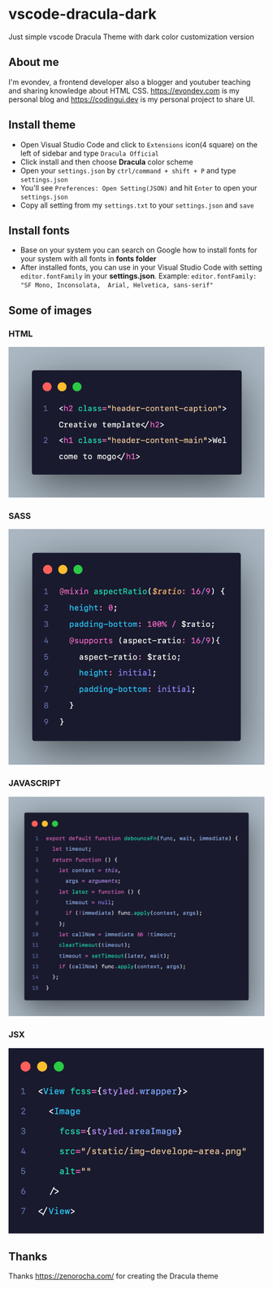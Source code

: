 # vscode-dracula-dark
Just simple vscode Dracula Theme with dark color customization version
## About me
I'm evondev, a frontend developer also a blogger and youtuber teaching and sharing knowledge about HTML CSS. https://evondev.com is my personal blog and https://codingui.dev is my personal project to share UI.
## Install theme
- Open Visual Studio Code and click to `Extensions` icon(4 square) on the left of sidebar and type `Dracula Official`
- Click install and then choose **Dracula** color scheme
- Open your `settings.json` by `ctrl/command + shift + P` and type `settings.json`
- You'll see `Preferences: Open Setting(JSON)` and hit `Enter` to open your `settings.json`
- Copy all setting from my `settings.txt` to your `settings.json` and `save`
## Install fonts
- Base on your system you can search on Google how to install fonts for your system with all fonts in **fonts folder**
- After installed fonts, you can use in your Visual Studio Code with setting `editor.fontFamily` in your **settings.json**. Example: `editor.fontFamily: "SF Mono, Inconsolata,  Arial, Helvetica, sans-serif"`
## Some of images
### HTML
![html](/images/html.png "html")
### SASS
![sass](/images/sass.png "sass")
### JAVASCRIPT
![javascript](/images/javascript.png "javascript")
### JSX
![jsx](/images/jsx.png "jsx")
## Thanks
Thanks https://zenorocha.com/ for creating the Dracula theme
